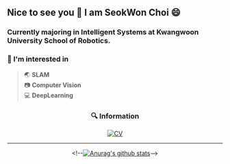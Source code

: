 ## Nice to see you 👋 I am SeokWon Choi  😄

### Currently majoring in Intelligent Systems at Kwangwoon University School of Robotics.  
### 🚀 I'm interested in  
 > 🌏 **SLAM**  
 > 📷 **Computer Vision**  
 > 💻 **DeepLearning**  

<div align=center>  
 
### 🔍 Information  

[![CV](http://img.shields.io/badge/-CV-black?style=flat-square&logo=github&link=https://davinci-ai.tistory.com/)](https://github.com/csw609/SeokWonChoi_CV/blob/main/CV_211122.pdf) 

</div>  

***
  
 <div align=center>

 
 
\<!--[![Anurag's github stats](https://github-readme-stats.vercel.app/api?username=csw609)](https://github.com/anuraghazra/github-readme-stats)-->


</div>
